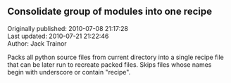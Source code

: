 ## Consolidate group of modules into one recipe  
Originally published: 2010-07-08 21:17:28  
Last updated: 2010-07-21 21:22:46  
Author: Jack Trainor  
  
Packs all python source files from current directory into a single recipe file that can be later run to recreate packed files. Skips files whose names begin with underscore or contain "recipe".